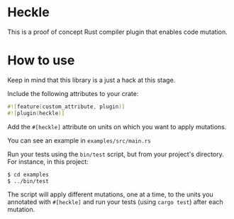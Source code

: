 # Heckle

This is a proof of concept Rust compiler plugin that enables code mutation.

# How to use

Keep in mind that this library is a just a hack at this stage.

Include the following attributes to your crate:
```rust
#![feature(custom_attribute, plugin)]
#![plugin(heckle)]
```

Add the `#[heckle]` attribute on units on which you want to apply mutations.

You can see an example in `examples/src/main.rs`

Run your tests using the `bin/test` script, but from your project's directory. For instance, in this project:

```bash
$ cd examples
$ ../bin/test
```

The script will apply different mutations, one at a time, to the units you annotated with `#[heckle]` and run your tests (using `cargo test`) after each mutation.
